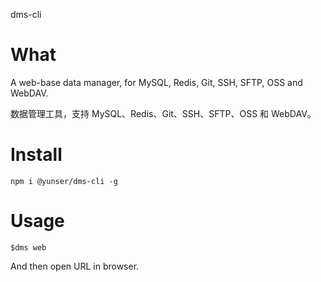 dms-cli

# What

A web-base data manager, for MySQL, Redis, Git, SSH, SFTP, OSS and WebDAV.

数据管理工具，支持 MySQL、Redis、Git、SSH、SFTP、OSS 和 WebDAV。


# Install

```
npm i @yunser/dms-cli -g
```


# Usage

```
$dms web
```

And then open URL in browser.
